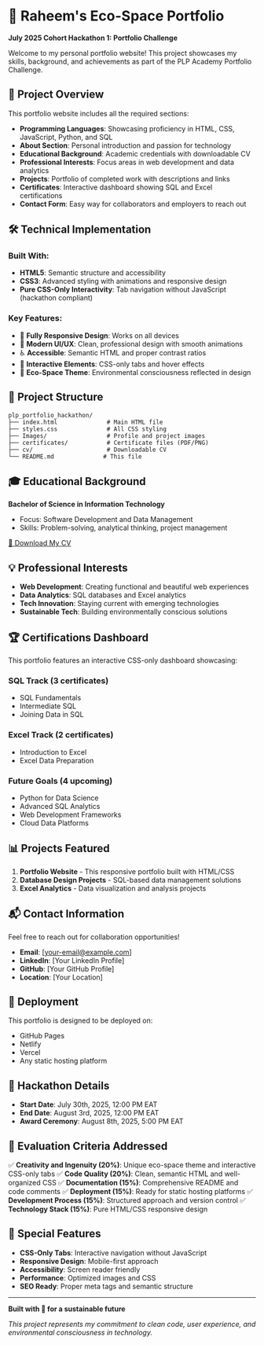 # 🌟 Raheem's Eco-Space Portfolio

**July 2025 Cohort Hackathon 1: Portfolio Challenge**

Welcome to my personal portfolio website! This project showcases my skills, background, and achievements as part of the PLP Academy Portfolio Challenge.

## 🚀 Project Overview

This portfolio website includes all the required sections:

- **Programming Languages**: Showcasing proficiency in HTML, CSS, JavaScript, Python, and SQL
- **About Section**: Personal introduction and passion for technology
- **Educational Background**: Academic credentials with downloadable CV
- **Professional Interests**: Focus areas in web development and data analytics
- **Projects**: Portfolio of completed work with descriptions and links
- **Certificates**: Interactive dashboard showing SQL and Excel certifications
- **Contact Form**: Easy way for collaborators and employers to reach out

## 🛠️ Technical Implementation

### **Built With:**
- **HTML5**: Semantic structure and accessibility
- **CSS3**: Advanced styling with animations and responsive design
- **Pure CSS-Only Interactivity**: Tab navigation without JavaScript (hackathon compliant)

### **Key Features:**
- 📱 **Fully Responsive Design**: Works on all devices
- 🎨 **Modern UI/UX**: Clean, professional design with smooth animations
- ♿ **Accessible**: Semantic HTML and proper contrast ratios
- 🎯 **Interactive Elements**: CSS-only tabs and hover effects
- 🌱 **Eco-Space Theme**: Environmental consciousness reflected in design

## 📁 Project Structure

```
plp_portfolio_hackathon/
├── index.html              # Main HTML file
├── styles.css              # All CSS styling
├── Images/                 # Profile and project images
├── certificates/           # Certificate files (PDF/PNG)
├── cv/                     # Downloadable CV
└── README.md              # This file
```

## 🎓 Educational Background

**Bachelor of Science in Information Technology**
- Focus: Software Development and Data Management
- Skills: Problem-solving, analytical thinking, project management

[📄 Download My CV](cv/Raheem_CV.pdf)

## 💡 Professional Interests

- **Web Development**: Creating functional and beautiful web experiences
- **Data Analytics**: SQL databases and Excel analytics
- **Tech Innovation**: Staying current with emerging technologies
- **Sustainable Tech**: Building environmentally conscious solutions

## 🏆 Certifications Dashboard

This portfolio features an interactive CSS-only dashboard showcasing:

### **SQL Track** (3 certificates)
- SQL Fundamentals
- Intermediate SQL
- Joining Data in SQL

### **Excel Track** (2 certificates)
- Introduction to Excel
- Excel Data Preparation

### **Future Goals** (4 upcoming)
- Python for Data Science
- Advanced SQL Analytics
- Web Development Frameworks
- Cloud Data Platforms

## 📊 Projects Featured

1. **Portfolio Website** - This responsive portfolio built with HTML/CSS
2. **Database Design Projects** - SQL-based data management solutions
3. **Excel Analytics** - Data visualization and analysis projects

## 📬 Contact Information

Feel free to reach out for collaboration opportunities!

- **Email**: [your-email@example.com]
- **LinkedIn**: [Your LinkedIn Profile]
- **GitHub**: [Your GitHub Profile]
- **Location**: [Your Location]

## 🚀 Deployment

This portfolio is designed to be deployed on:
- GitHub Pages
- Netlify
- Vercel
- Any static hosting platform

## 📅 Hackathon Details

- **Start Date**: July 30th, 2025, 12:00 PM EAT
- **End Date**: August 3rd, 2025, 12:00 PM EAT
- **Award Ceremony**: August 8th, 2025, 5:00 PM EAT

## 🎯 Evaluation Criteria Addressed

✅ **Creativity and Ingenuity (20%)**: Unique eco-space theme and interactive CSS-only tabs
✅ **Code Quality (20%)**: Clean, semantic HTML and well-organized CSS
✅ **Documentation (15%)**: Comprehensive README and code comments
✅ **Deployment (15%)**: Ready for static hosting platforms
✅ **Development Process (15%)**: Structured approach and version control
✅ **Technology Stack (15%)**: Pure HTML/CSS responsive design

## 🌟 Special Features

- **CSS-Only Tabs**: Interactive navigation without JavaScript
- **Responsive Design**: Mobile-first approach
- **Accessibility**: Screen reader friendly
- **Performance**: Optimized images and CSS
- **SEO Ready**: Proper meta tags and semantic structure

---

**Built with 💚 for a sustainable future**

*This project represents my commitment to clean code, user experience, and environmental consciousness in technology.*
